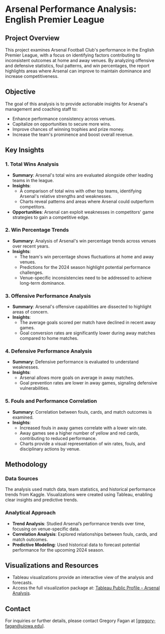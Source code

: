 # Arsenal Performance Analysis: English Premier League

## Project Overview
This project examines Arsenal Football Club's performance in the English Premier League, with a focus on identifying factors contributing to inconsistent outcomes at home and away venues. By analyzing offensive and defensive statistics, foul patterns, and win percentages, the report highlights areas where Arsenal can improve to maintain dominance and increase competitiveness.

## Objective
The goal of this analysis is to provide actionable insights for Arsenal's management and coaching staff to:
- Enhance performance consistency across venues.
- Capitalize on opportunities to secure more wins.
- Improve chances of winning trophies and prize money.
- Increase the team's prominence and boost overall revenue.

## Key Insights

### 1. **Total Wins Analysis**
- **Summary**: Arsenal's total wins are evaluated alongside other leading teams in the league.
- **Insights**:
  - A comparison of total wins with other top teams, identifying Arsenal's relative strengths and weaknesses.
  - Charts reveal patterns and areas where Arsenal could outperform competitors.
- **Opportunities**: Arsenal can exploit weaknesses in competitors' game strategies to gain a competitive edge.

### 2. **Win Percentage Trends**
- **Summary**: Analysis of Arsenal's win percentage trends across venues over recent years.
- **Insights**:
  - The team's win percentage shows fluctuations at home and away venues.
  - Predictions for the 2024 season highlight potential performance challenges.
  - Venue-specific inconsistencies need to be addressed to achieve long-term dominance.


### 3. **Offensive Performance Analysis**
- **Summary**: Arsenal's offensive capabilities are dissected to highlight areas of concern.
- **Insights**:
  - The average goals scored per match have declined in recent away games.
  - Goal conversion rates are significantly lower during away matches compared to home matches.
  

### 4. **Defensive Performance Analysis**
- **Summary**: Defensive performance is evaluated to understand weaknesses.
- **Insights**:
  - Arsenal allows more goals on average in away matches.
  - Goal prevention rates are lower in away games, signaling defensive vulnerabilities.


### 5. **Fouls and Performance Correlation**
- **Summary**: Correlation between fouls, cards, and match outcomes is examined.
- **Insights**:
  - Increased fouls in away games correlate with a lower win rate.
  - Away games see a higher number of yellow and red cards, contributing to reduced performance.
  - Charts provide a visual representation of win rates, fouls, and disciplinary actions by venue.


## Methodology
### Data Sources
The analysis used match data, team statistics, and historical performance trends from Kaggle. Visualizations were created using Tableau, enabling clear insights and predictive trends.

### Analytical Approach
- **Trend Analysis**: Studied Arsenal’s performance trends over time, focusing on venue-specific data.
- **Correlation Analysis**: Explored relationships between fouls, cards, and match outcomes.
- **Predictive Modeling**: Used historical data to forecast potential performance for the upcoming 2024 season.

## Visualizations and Resources
- Tableau visualizations provide an interactive view of the analysis and forecasts.
- Access the full visualization package at: [Tableau Public Profile – Arsenal Analysis](https://publictableau.convapp/profile/gregoryfagan/viz/BAIS3140FINAL).

## Contact
For inquiries or further details, please contact Gregory Fagan at [gregory-fagan@uiowa.edu].
